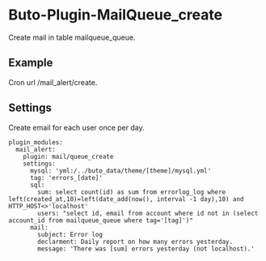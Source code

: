# Buto-Plugin-MailQueue_create
Create mail in table mailqueue_queue.

## Example
Cron url /mail_alert/create.

## Settings
Create email for each user once per day.
```
plugin_modules:
  mail_alert:
    plugin: mail/queue_create
    settings:
      mysql: 'yml:/../buto_data/theme/[theme]/mysql.yml'
      tag: 'errors_[date]'
      sql:
        sum: select count(id) as sum from errorlog_log where left(created_at,10)=left(date_add(now(), interval -1 day),10) and HTTP_HOST<>'localhost'
        users: "select id, email from account where id not in (select account_id from mailqueue_queue where tag='[tag]')"
      mail:
        subject: Error log
        declarment: Daily report on how many errors yesterday.
        message: 'There was [sum] errors yesterday (not localhost).'
```
